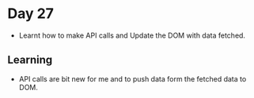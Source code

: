 # Day 27

- Learnt how to make API calls and Update the DOM with data fetched.


## Learning 

- API calls are bit new for me and to push data form the fetched data to DOM.